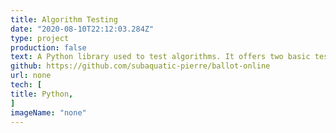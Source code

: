 ```yaml
---
title: Algorithm Testing
date: "2020-08-10T22:12:03.284Z"
type: project
production: false
text: A Python library used to test algorithms. It offers two basic testing methods. The first is testing the algorithm against a known working algorithm while the second is a stress test designed to test the algorithm with as many possible inputs as parameterized.
github: https://github.com/subaquatic-pierre/ballot-online
url: none
tech: [
title: Python,
]
imageName: "none"
---
```

